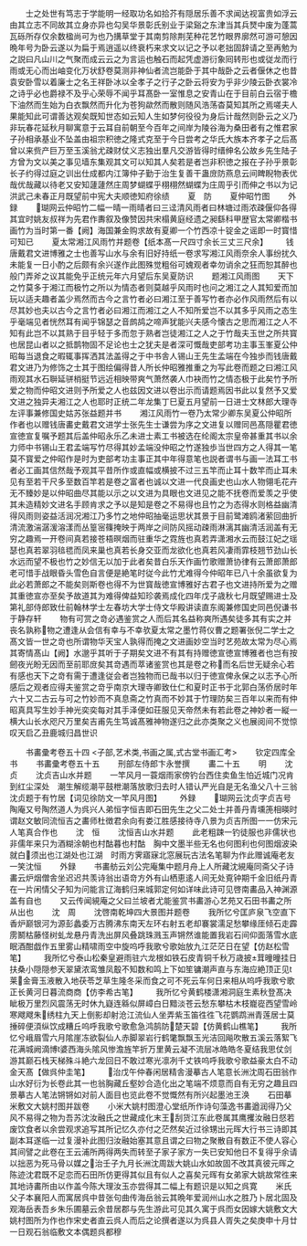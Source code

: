<!-- { "loadSidebar": true } -->
　　士之处世有笃志于学能明一经取功名如拾芥有隠居乐善不求闻达视富贵如浮云由其立志不同故其立身亦异也勾吴华景彰氏别业于梁谿之东津当其兵燹中废为蓬蒿瓦砾所存仅余数楹尚可为也乃搆草堂于其南剪除荆芜种花艺竹眼界廓然可游可憩因晩年号为卧云遂以为扁于焉逍遥以终衰朽来求文以记之予以老拙固辞请之至再勉为之説曰凡山川之气聚而成云云之为言运也触石而起凭虚游衍象囘转形也或従龙而行雨或无心而出岫变化万状舒卷莫测非神仙者流岂能卧于其中哉卧之云者偃休之也昔袁安卧雪以着廉士之名王祥卧冰以全孝子之行子之卧云将安为乎非少陵云卧衣裳冷之诗乎必也爵禄不及乎心荣辱不闻乎耳髙卧一室惟息之安青山在于目前白云宿于檐下油然而生始为白衣飘然而升化为苍狗歘然而散则随风浩荡杳莫知其所之焉嗟夫人果能知此可谓善达观矣既知世态如云知人生如梦何役役为身后计哉然则卧云之义乃非玩春花延秋月聊寓意于云耳自前朝至今百年之间岸为陵谷海为桑田者有之惟君家子孙相承基业不坠盖由祖宗积徳之隆式克至于今日尝考之华氏大族本齐孝子之后髙曾以来赀产巨万至玉溪翁尤疎财仗义志独出羣凡交游皆得时缙绅名公故乡先生陆子方曾为文以美之事见墙东集观其文可以知其人矣若是者岂非积徳之报在子孙乎景彰长子约得过庭之训出仕成都内江簿仲子勤于治生复善干蛊庻防燕息云间睥睨物表优哉优哉藏以待老又安知蘧蘧然庄周梦蝴蝶乎栩栩然蝴蝶为庄周乎引而伸之书以为记洪武己未春正月既望前中宪大夫顺徳知府徐绩
　　夏　防
　　夏仲昭竹图
　　外録
　　瑚网云仲昭竹二幅一晴一雨晴者曰三迳清风雨者曰林塘过雨浓疎偃仰各得其宜时姚友叔祥为先君作夀叙及像赞因共宋榻黄庭经遗之昶繇科甲歴官太常卿楷书画竹为当时第一番【阙】海国兼金购求故有夏卿一个竹西凉十锭金之谣即一时寳惜可知已
　　夏太常湘江风雨竹并题卷【纸本髙一尺四寸余长三丈三尺余】
　　钱唐戴君文进博雅之士也善写山水与余有旧好持纸一卷求写湘江风雨奈余人事纷扰久未能复一日小酌之后颇有余兴遂作此图殊觉粗俗可媿观者幸勿诮余之狂而恕其醉也般门弄斧之议其能免乎正统元年六月望后东吴夏防识
　　题湘江风雨图
　　天下之竹莫多于湘江而极竹之所以为情态者则莫越乎风雨时也问之湘江之人其知爱而加玩以适夫趣者盖少焉然而古今之言竹者必曰湘江至于善写竹者亦必作风雨然后有以尽其妙也夫以古今之言竹者必曰湘江而湘江之人不知所爱岂不以其多乎风雨之态生乎毫端见者恍然耳有闻乎锦瑟之音鹧鸪之啼声犹能兴夫感今懐古之思而湘江之人不知有此岂不以其熟于目乎轻于多而忽于熟者岂徒湘江之人之于竹哉夫玉世之所共寳也居昆山者以之抵鹊物固不足论也士之犹夫是者深可慨哉吏部考功主事玉峯夏公仲昭每当退食之暇辄事挥洒其法盖得之于中书舎人锡山王先生孟端在今独歩而钱唐戴君文进乃为修饰之士其于图绘偏得昔人所长仲昭雅推重之为写此卷而题之曰湘江风雨观其水石聨延骈梢挺节远近相映带爽气萧然袭人巾袂而竹之情态极于此矣竹予所爱之物而仲昭文进则予所爱之人也兹因文进以卷出示而请题焉因书此以复然予又爱文进之独异夫湘江之人也耶时正统二年龙集丁巳夏五月望前一日进士文林郎大理寺左评事兼修国史姑苏张益题并书
　　湘江风雨竹一卷乃太常少卿东吴夏公仲昭所作者也以赠钱唐畵史戴君文进学士张先生士谦尝为序之文进复以赠同邑髙隠瞿君徳宣徳宣复嘱予题其后盖仲昭永乐乙未进士素工书被选在纶阁太宗皇帝甚重其书以余力师中书锡山王君孟端写竹尽得其妙孟端没仲昭之竹遂独歩当世四方之人得其一笔莫不寳爱之仲昭作是时为吏部考功主事正其中年得意笔也説者谓书与画一法耳工书者必工画其信然哉予观其平昔所作或直幅或横披不过三五竿而止耳十数竿而止耳未见有至若干尺多至数百竿若是卷之富者也诚以文进一代良画史也山水人物翎毛花卉无不臻妙是以仲昭曲尽其能以示之以文进为具眼也文进见之能不抚卷而爱羡之乎使其未造精妙文进名手顾肯求之予以是知是卷之不易得也且竹之为态得水则格益幽清得风雨则姿益活润况湘江乃多竹之地仲昭抽毫运思状其景于目前鹭滩鸥渚萦回曲折清流激湍潺湲溶漾而丛篁宻篠掩映于两岸之间防风摇动疎雨淋漓其幽清活润盖有无穷之趣焉一开卷间真若接苍梧暝烟而驻重华之霓旌也真若弄潇湘水云而鼓江妃之瑶瑟也真若翠羽毰毸而凤来巢也真若长身交亚而龙欲化也真若风凄雨霏枝翘节劲山长水远而望不极也竹之妙信无以加于此者矣昔白乐天作画竹歌赠萧协律有云萧郎萧郎老可惜手战眼昏头雪色自言便是絶笔时従今此竹尤难得今仲昭年已八十余虽欲复为此必若萧郎之不能矣则斯卷也得不为世寳哉徳宣博雅好古君子也文进持所爱为之赠其重徳宣亦至矣予故道其为难得俾益知珍袭焉成化四年戊子歳秋七月既望赐进士及第礼部侍郎致仕前翰林学士左春坊大学士侍文华殿讲读直东阁兼修国史同邑倪谦书于静存轩
　　物有可赏之竒必遇鉴赏之人而后其名益称爽所遇矣徒多其有实之并丧名孰称物之遭逢从会信有幸与不幸欤夏太常之墨竹蒋仪曹之题署张倪二学士之髙文皆一世之竒也所谓物华天宝人孰得而掩之文进画妙空当时艺苑故太常为尽心焉其寄情髙山【阙】水邈乎其听于子期矣文进不有其有持赠徳宣徳宣博雅者也岂有按劒夜光盼无因而至前耶庻矣其竒遇而萃诸鉴赏也其是卷之称而名后世无疑余心若有感也天下之竒有需于遭逢従会者岂独物而已哉书以归于徳宣俾永保之以志予心所感后之观者应得夫鉴赏之竒乎南京大理寺卿致仕仁和夏时正书于北郭白荡侨居时年六十又二古云与可之竹妙而不真息斋之竹真而不妙其于竹理防矣三百年以来而有仲昭真具写生妙手神光奕奕每对其手泽便如荘服见天帝然未有若此卷之神妙者一縦一横大山长水咫尺万里矣吉甫先生笃诚髙雅神物遂归之此亦类聚之义也展阅间不觉惊叹天启乙丑鹿城归昌世识











　　书畵彚考卷五十四
<子部,艺术类,书画之属,式古堂书画汇考>
　　钦定四库全书
　　书畵彚考卷五十五
　　刑部左侍郎卞永誉撰
　　畵二十五
　　明
　　沈　贞
　　沈贞吉山水并题
　　一竿风月一蓑烟雨家傍钓台西住卖鱼生怕近城门况肯到红尘深处　潮生解缆潮平鼓枻潮落放歌归去时人错认严光自是无名渔父八十三翁沈贞题于有竹居【词见徐防文一竿风月图】
　　外録
　　瑚网云沈贞字贞吉号陶庵又号陶然道人为呉兴人弟恒字恒吉即石田先生之父二处士并善丹青壎箎相暎时谓赵文敏同流恒吉之畵师杜徴君余向有娄江胜感接待寺八景为贞吉所图一一仿宋元人笔真合作也
　　沈　恒
　　沈恒吉山水并题
　　此老粗踈一钓徒服也非儒状也非儒年来只为酒糊涂朝也村酤暮也村酤　胸中文墨半些无名也何图利也何图烟波染就白须出也江湖处也江湖　时雨方霁寤寐北窓展玩古法名笔聊为作此赠诚庵老友一笑沈恒
　　外録
　　书畵舫云刘公完庵集中题月舟上人所藏沈絸庵同斋父子诗畵云炉烟僧舎坐迟迟共羡诗翁出语竒方外有山栖恵逺人间无处覔钟期千金旧纸丹青在一片闲情父子知为问能言辽海鹤归来城郭定何如详味此诗可见啓南畵品入神渊源盖有自也
　　又云传闻絸庵之父曰兰坡者尤能鉴赏书畵游心艺苑又石田书畵之所从出也
　　沈　周
　　沈啓南乾坤四大景图并题卷
　　我所忆兮匡庐泉飞空直下香炉巅银河为源彭蠡委万古腾沸东南天左环右射五老却褰裳濡足愁攀缘厓倾石走霹雳鬭枯藤怪树虬龙悬丹青洗出屏风叠跳珠溅玉声锵然谁能置我岩石间仰面落雪水底眠酒酣戯作五里雾山精啸雨空中旋呜呼我歌兮歌始放九江茫茫日在望【仿赵松雪笔】
　　我所忆兮泰山松秦皇避雨驻六龙根如铁石皮青铜千秋万歳披茸曈曈挂日扶桑小隠隠参天翠黛浓鸾雏凤鷇不知数和鸣上下如笙镛潮声直与东海应絶顶正见莱金膏玉液散入地茯苓芝草生隆冬采而食之可不死云车何日来相从呜呼我歌兮歌正长黄河日暮流商商【仿李希古笔】
　　我所忆兮黄鹤楼潇湘洞庭生素秋登髙决眦极万里烈风震荡无时休九嶷连緜似屏嶂白日黯淡苍云愁东攀枯木枝巃嵸西望雪岭寒飕飕朱绣柱九天上倒影却射沧江流仙人坐弄紫玉笛徃徃飞花鹦鹉洲青莲居士莫捶碎便湏纵饮成糟丘呜呼我歌兮歌愈急鸿鹄防楚天碧【仿黄鹤山樵笔】
　　我所忆兮峨眉雪六月隂崖冻欲裂仙人赤脚翠岩行鹤氅飘飘玉光洁回飚吹散五溪云落絮飞花满城阙滴博婆西海头隂风惨澹旌竿折万里黄云凝不流层冰皓皓冬夏结我思仗剑游其巅石栈天梯殊斗絶六龙回日不敢过寒光凛冽千丈铁呜呼我歌兮歌益豪太白不动金天髙【做呉仲圭笔】
　　治戊午仲春闲居精舎漫摹古人笔意长洲沈周石田翁作山水好衍为长卷此其一也翁胸藏丘壑妙合造化出之笔端不烦意而自有无穷之趣且四景摹古人笔法锵锵如对前人面目也览此卷不觉慨然有所兴起墨池王涣
　　石田摹米敷文大姚村图并跋卷
　　小米大姚村图澄心堂纸所作诗句藻逸书畵遒润得乃父风不易得之物为吾苏沈汝融氏之世藏成化末王刮货江东此卷属其鹰攫汝融日惄若废饮食者以余尝观求追写其所记忆久亦付之茫然矣近过徐甥出元晖大行书三诗即其副本耳遂临一过复漫补此图归汝融始塞其意且谓之曰物之聚散自有数正不使人容心其间譬之此卷在王云浦所两得两失而转至子家子家方一失已安知他日不复得乎余请以拙恶为死马骨以媒之治壬子九月长洲沈周跋大姚山水如故固不改其真彼元晖之陈迹沈君既不足恋而石田所仿更得其似且有似人之喜矣元晖有女弟家大姚故常徃来其地诗畵所由以作盖今陈大理汝玉亦尝得其二幅上有题识是以知之呉寛
　　米氏父子本襄阳人而寓居呉中昔张句曲传海岳翁云其晩年爱润州山水之胜乃卜居北固及观海岳表吾乡朱乐圃墓云余昔居郡与先生游此可见其久寓于呉而女因嫁大姚敷文大姚村图所为作也作宋史者直云呉人而后之论撰者遂以为呉县人胥失之矣庚申十月廿一日观石翁临敷文本偶题呉都穆
